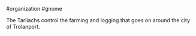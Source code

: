 #organization #gnome 

The Tarliachs control the farming and logging that goes on around the city of Trolanport.